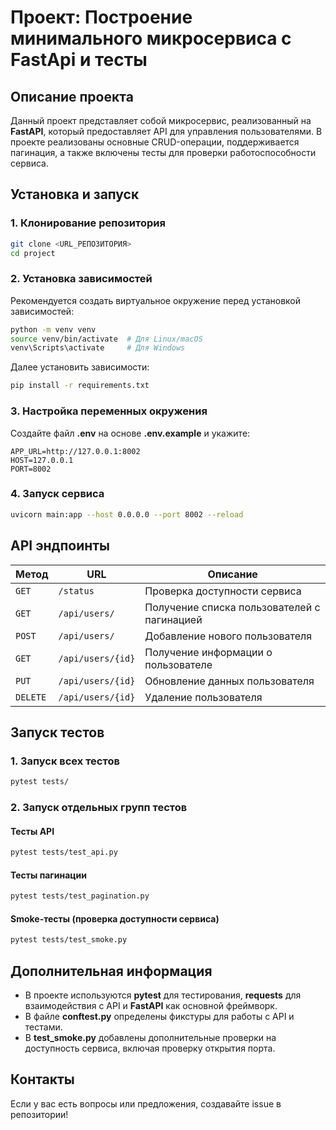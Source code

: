 # Проект: Построение минимального микросервиса с FastApi и тесты

## Описание проекта

Данный проект представляет собой микросервис, реализованный на **FastAPI**, который предоставляет API для управления пользователями. В проекте реализованы основные CRUD-операции, поддерживается пагинация, а также включены тесты для проверки работоспособности сервиса.

## Установка и запуск

### 1. Клонирование репозитория

```bash
git clone <URL_РЕПОЗИТОРИЯ>
cd project
```

### 2. Установка зависимостей

Рекомендуется создать виртуальное окружение перед установкой зависимостей:

```bash
python -m venv venv
source venv/bin/activate  # Для Linux/macOS
venv\Scripts\activate     # Для Windows
```

Далее установить зависимости:

```bash
pip install -r requirements.txt
```

### 3. Настройка переменных окружения

Создайте файл **.env** на основе **.env.example** и укажите:

```
APP_URL=http://127.0.0.1:8002
HOST=127.0.0.1
PORT=8002
```

### 4. Запуск сервиса

```bash
uvicorn main:app --host 0.0.0.0 --port 8002 --reload
```

## API эндпоинты


| Метод | URL               | Описание                                                                   |
| ---------- | ----------------- | ---------------------------------------------------------------------------------- |
| `GET`      | `/status`         | Проверка доступности сервиса                             |
| `GET`      | `/api/users/`     | Получение списка пользователей с пагинацией |
| `POST`     | `/api/users/`     | Добавление нового пользователя                         |
| `GET`      | `/api/users/{id}` | Получение информации о пользователе                |
| `PUT`      | `/api/users/{id}` | Обновление данных пользователя                         |
| `DELETE`   | `/api/users/{id}` | Удаление пользователя                                          |

## Запуск тестов

### 1. Запуск всех тестов

```bash
pytest tests/
```

### 2. Запуск отдельных групп тестов

#### Тесты API

```bash
pytest tests/test_api.py
```

#### Тесты пагинации

```bash
pytest tests/test_pagination.py
```

#### Smoke-тесты (проверка доступности сервиса)

```bash
pytest tests/test_smoke.py
```

## Дополнительная информация

* В проекте используются **pytest** для тестирования, **requests** для взаимодействия с API и **FastAPI** как основной фреймворк.
* В файле **conftest.py** определены фикстуры для работы с API и тестами.
* В **test\_smoke.py** добавлены дополнительные проверки на доступность сервиса, включая проверку открытия порта.

## Контакты

Если у вас есть вопросы или предложения, создавайте issue в репозитории!
